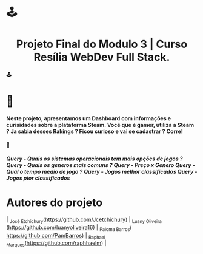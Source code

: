 # :joystick: <h1 align="center"> Projeto Final do Modulo 3 | Curso Resília WebDev Full Stack.</h1> :joystick:


# :dart: <h4>Neste projeto, apresentamos um Dashboard com informações e curisidades sobre a plataforma Steam. Você que é gamer, utiliza a Steam ? Ja sabia desses Rakings ? Ficou curioso e vai se cadastrar ? Corre! </h4>:dart:

<h5>Query - Quais os sistemas operacionais tem mais opções de jogos ? 
Query - Quais os generos mais comuns ?
Query - Preço x Genero 
Query - Qual o tempo medio de jogo ? 
Query - Jogos melhor classificados 
Query - Jogos pior classificados </h5>

# Autores do projeto
| <sub>José Etchichury</sub>(​https://github.com/Jcetchichury) |   <sub>Luany Oliveira </sub>(https://github.com/luanyoliveira16) 
| <sub>Paloma Barros</sub>(​https://github.com/PamBarros)      |   <sub>Raphael Marques</sub>(https://github.com/raphhaelm) |
